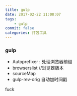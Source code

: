 ```yaml
---
title: gulp
date: 2017-02-22 11:00:07
tags:
    - gulp
commit: false
categories: 打包工具
---
```

### gulp
- Autoprefixer : 处理浏览器前缀
- browserslist //浏览器版本
- sourceMap
- gulp-rev-orig 自动加时间戳


fuck